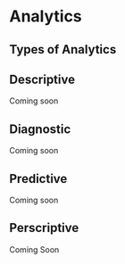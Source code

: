 # Analytics

## Types of Analytics

## Descriptive

Coming soon

## Diagnostic

Coming soon

## Predictive

Coming soon

## Perscriptive

Coming Soon
